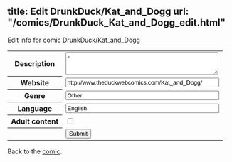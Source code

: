 title: Edit DrunkDuck/Kat_and_Dogg
url: "/comics/DrunkDuck_Kat_and_Dogg_edit.html"
---
Edit info for comic DrunkDuck/Kat_and_Dogg

<form name="comic" action="http://gaepostmail.appspot.com/comic/" method="post">
<table class="comicinfo">
<tr>
<th>Description</th><td><textarea name="description" cols="40" rows="3">-</textarea></td>
</tr>
<tr>
<th>Website</th><td><input type="text" name="url" value="http://www.theduckwebcomics.com/Kat_and_Dogg/" size="40"/></td>
</tr>
<tr>
<th>Genre</th><td><input type="text" name="genre" value="Other" size="40"/></td>
</tr>
<tr>
<th>Language</th><td><input type="text" name="language" value="English" size="40"/></td>
</tr>
<tr>
<th>Adult content</th><td><input type="checkbox" name="adult" value="adult" /></td>
</tr>
<tr>
<th></th><td>
<input type="hidden" name="comic" value="DrunkDuck_Kat_and_Dogg" />
<input type="submit" name="submit" value="Submit" />
</td>
</tr>
</table>
</form>

Back to the [comic](DrunkDuck_Kat_and_Dogg.html).
